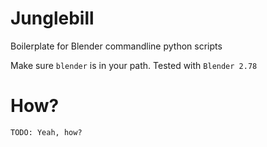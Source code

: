 # Junglebill
Boilerplate for Blender commandline python scripts

Make sure `blender` is in your path. Tested with `Blender 2.78`

# How?
```
TODO: Yeah, how?
```
